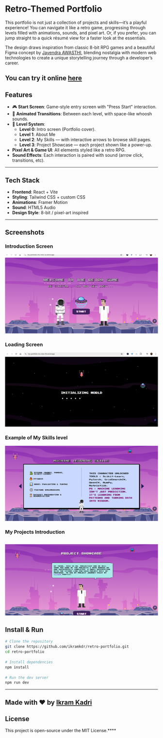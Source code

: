# Retro-Themed Portfolio

This portfolio is not just a collection of projects and skills—it’s a playful experience! You can navigate it like a retro game, progressing through levels filled with animations, sounds, and pixel art. Or, if you prefer, you can jump straight to a quick résumé view for a faster look at the essentials.

The design draws inspiration from classic 8-bit RPG games and a beautiful Figma concept by [Jayendra AWASTHI](https://www.figma.com/@Jayendra), blending nostalgia with modern web technologies to create a unique storytelling journey through a developer’s career.

You can try it online [here](https://my-portfolio-mu-nine-56.vercel.app/)
---

##  Features

- 🎮 **Start Screen**: Game-style entry screen with "Press Start" interaction.
- 🌌 **Animated Transitions**: Between each level, with space-like whoosh sounds.
- 👾 **Level System**:
  - **Level 0**: Intro screen (Portfolio cover).
  - **Level 1**: About Me 
  - **Level 2**: My Skills — with interactive arrows to browse skill pages.
  - **Level 3**: Project Showcase — each project shown like a power-up.
- **Pixel Art & Game UI**: All elements styled like a retro RPG.
-  **Sound Effects**: Each interaction is paired with sound (arrow click, transitions, etc).

---

##  Tech Stack

- **Frontend**: React + Vite  
- **Styling**: Tailwind CSS + custom CSS  
- **Animations**: Framer Motion  
- **Sound**: HTML5 Audio  
- **Design Style**: 8-bit / pixel-art inspired

---

##  Screenshots
### Introduction Screen
![IntroScreen](/src/ScreenShots/IntroScreen.PNG)
### Loading Screen
![LoadingScreen](src/ScreenShots/LoadingScreen.PNG)
### Example of My Skills level
![MySkills](src/ScreenShots/MySkills.PNG)
### My Projects Introduction
![MyProject](src/ScreenShots/Project%20Intro.PNG)
---

##  Install & Run

```bash
# Clone the repository
git clone https://github.com/ikramkdr/retro-portfolio.git
cd retro-portfolio

# Install dependencies
npm install

# Run the dev server
npm run dev
```

---


Made with ❤️ by [Ikram Kadri](https://github.com/ikramkdr)  
---

## License

This project is open-source under the MIT License.****
